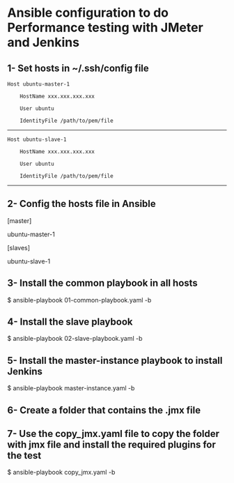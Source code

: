 # Ansible configuration to do Performance testing with JMeter and Jenkins

## 1- Set hosts in ~/.ssh/config file
    Host ubuntu-master-1

        HostName xxx.xxx.xxx.xxx

        User ubuntu

        IdentityFile /path/to/pem/file

---

    Host ubuntu-slave-1

        HostName xxx.xxx.xxx.xxx
    
        User ubuntu
    
        IdentityFile /path/to/pem/file
---

## 2- Config the hosts file in Ansible
[master]

ubuntu-master-1

[slaves]

ubuntu-slave-1

## 3- Install the common playbook in all hosts
$ ansible-playbook 01-common-playbook.yaml -b

## 4- Install the slave playbook
$ ansible-playbook 02-slave-playbook.yaml -b

## 5- Install the master-instance playbook to install Jenkins
$ ansible-playbook master-instance.yaml -b

## 6- Create a folder that contains the .jmx file

## 7- Use the copy_jmx.yaml file to copy the folder with jmx file and install the required plugins for the test
$ ansible-playbook copy_jmx.yaml -b


